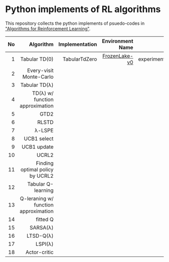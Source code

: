 # Python implements of RL algorithms
This repository collects the python implements of psuedo-codes in ["Algorithms for Reinforcement Learning"](http://www.ualberta.ca/~szepesva/RLBook.html).

| No | Algorithm | Implementation | Environment Name | Experiment |
|----:|---:|---:|---:|---:|
|1|Tabular TD(0)|TabularTdZero|[FrozenLake-v0](https://gym.openai.com/envs/FrozenLake-v0)| experiments/tabular_td_zero_on_frozen_lake.ipynb|
|2|Every-visit Monte-Carlo||||
|3|Tabular TD(λ)||||
|4|TD(λ) w/ function approximation||||
|5|GTD2||||
|6|RLSTD||||
|7|λ-LSPE||||
|8|UCB1 select||||
|9|UCB1 update||||
|10|UCRL2||||
|11|Finding optimal policy by UCRL2||||
|12|Tabular Q-learning||||
|13|Q-leraning w/ function approximation||||
|14|fitted Q||||
|15|SARSA(λ)||||
|16|LTSD-Q(λ)||||
|17|LSPI(λ)||||
|18|Actor-critic||||
